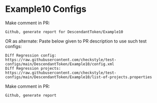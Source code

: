 # Example10 Configs
Make comment in PR:
```
Github, generate report for DescendantToken/Example10
```
OR as alternate:
Paste below given to PR description to use such test configs:
```
Diff Regression config: https://raw.githubusercontent.com/checkstyle/test-configs/main/DescendantToken/Example10/config.xml
Diff Regression projects: https://raw.githubusercontent.com/checkstyle/test-configs/main/DescendantToken/Example10/list-of-projects.properties
```
Make comment in PR:
```
Github, generate report
```
